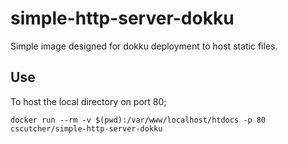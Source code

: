 simple-http-server-dokku
========================
Simple image designed for dokku deployment to host static files.

Use
---

To host the local directory on port 80;

```
docker run --rm -v $(pwd):/var/www/localhost/htdocs -p 80 cscutcher/simple-http-server-dokku
```
